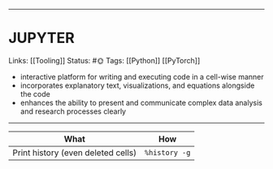 ___
# JUPYTER
Links: [[Tooling]]
Status: #🌞 
Tags: [[Python]] [[PyTorch]]

<!--- Created on: 2023.09.09, 03:00 --->

- interactive platform for writing and executing code in a cell-wise manner
- incorporates explanatory text, visualizations, and equations alongside the code
- enhances the ability to present and communicate complex data analysis and research processes clearly
___


| What             | How                                                |
| ---------------- | -------------------------------------------------- |
| Print history (even deleted cells)       | `%history -g`             |